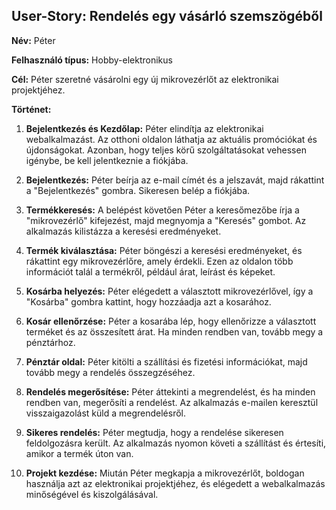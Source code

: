 ## User-Story: Rendelés egy vásárló szemszögéből

**Név:** Péter

**Felhasználó típus:** Hobby-elektronikus

**Cél:** Péter szeretné vásárolni egy új mikrovezérlőt az elektronikai projektjéhez.

**Történet:**

1. **Bejelentkezés és Kezdőlap:** Péter elindítja az elektronikai webalkalmazást. Az otthoni oldalon láthatja az aktuális promóciókat és újdonságokat. Azonban, hogy teljes körű szolgáltatásokat vehessen igénybe, be kell jelentkeznie a fiókjába.

2. **Bejelentkezés:** Péter beírja az e-mail címét és a jelszavát, majd rákattint a "Bejelentkezés" gombra. Sikeresen belép a fiókjába.

3. **Termékkeresés:** A belépést követően Péter a keresőmezőbe írja a "mikrovezérlő" kifejezést, majd megnyomja a "Keresés" gombot. Az alkalmazás kilistázza a keresési eredményeket.

4. **Termék kiválasztása:** Péter böngészi a keresési eredményeket, és rákattint egy mikrovezérlőre, amely érdekli. Ezen az oldalon több információt talál a termékről, például árat, leírást és képeket.

5. **Kosárba helyezés:** Péter elégedett a választott mikrovezérlővel, így a "Kosárba" gombra kattint, hogy hozzáadja azt a kosarához.

6. **Kosár ellenőrzése:** Péter a kosarába lép, hogy ellenőrizze a választott terméket és az összesített árat. Ha minden rendben van, tovább megy a pénztárhoz.

7. **Pénztár oldal:** Péter kitölti a szállítási és fizetési információkat, majd tovább megy a rendelés összegzéséhez.

8. **Rendelés megerősítése:** Péter áttekinti a megrendelést, és ha minden rendben van, megerősíti a rendelést. Az alkalmazás e-mailen keresztül visszaigazolást küld a megrendelésről.

9. **Sikeres rendelés:** Péter megtudja, hogy a rendelése sikeresen feldolgozásra került. Az alkalmazás nyomon követi a szállítást és értesíti, amikor a termék úton van.

10. **Projekt kezdése:** Miután Péter megkapja a mikrovezérlőt, boldogan használja azt az elektronikai projektjéhez, és elégedett a webalkalmazás minőségével és kiszolgálásával.
